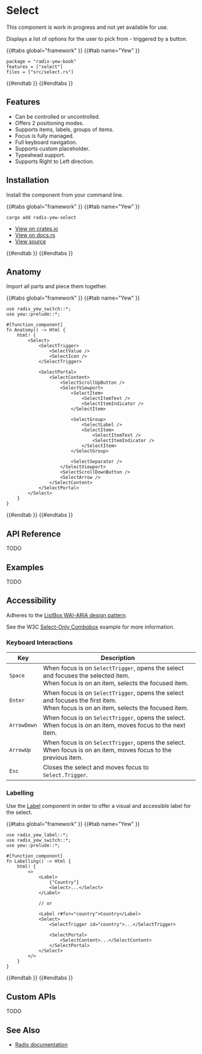 # Select

<div class="warning">

This component is work in progress and not yet available for use.

</div>

Displays a list of options for the user to pick from - triggered by a button.

{{#tabs global="framework" }}
{{#tab name="Yew" }}

```toml,trunk
package = "radix-yew-book"
features = ["select"]
files = ["src/select.rs"]
```

{{#endtab }}
{{#endtabs }}

## Features

-   Can be controlled or uncontrolled.
-   Offers 2 positioning modes.
-   Supports items, labels, groups of items.
-   Focus is fully managed.
-   Full keyboard navigation.
-   Supports custom placeholder.
-   Typeahead support.
-   Supports Right to Left direction.

## Installation

Install the component from your command line.

{{#tabs global="framework" }}
{{#tab name="Yew" }}

```shell
cargo add radix-yew-select
```

-   [View on crates.io](https://crates.io/crates/radix-yew-select)
-   [View on docs.rs](https://docs.rs/radix-yew-select/latest/radix_yew_select/)
-   [View source](https://github.com/RustForWeb/radix/tree/main/packages/primitives/yew/select)

{{#endtab }}
{{#endtabs }}

## Anatomy

Import all parts and piece them together.

{{#tabs global="framework" }}
{{#tab name="Yew" }}

```rust,ignore
use radix_yew_switch::*;
use yew::prelude::*;

#[function_component]
fn Anatomy() -> Html {
    html! {
        <Select>
            <SelectTrigger>
                <SelectValue />
                <SelectIcon />
            </SelectTrigger>

            <SelectPortal>
                <SelectContent>
                    <SelectScrollUpButton />
                    <SelectViewport>
                        <SelectItem>
                            <SelectItemText />
                            <SelectItemIndicator />
                        </SelectItem>

                        <SelectGroup>
                            <SelectLabel />
                            <SelectItem>
                                <SelectItemText />
                                <SelectItemIndicator />
                            </SelectItem>
                        </SelectGroup>

                        <SelectSeparator />
                    </SelectViewport>
                    <SelectScrollDownButton />
                    <SelectArrow />
                </SelectContent>
            </SelectPortal>
        </Select>
    }
}
```

{{#endtab }}
{{#endtabs }}

## API Reference

TODO

## Examples

TODO

## Accessibility

Adheres to the [ListBox WAI-ARIA design pattern](https://www.w3.org/WAI/ARIA/apg/patterns/listbox/).

See the W3C [Select-Only Combobox](https://www.w3.org/WAI/ARIA/apg/patterns/combobox/examples/combobox-select-only/) example for more information.

### Keyboard Interactions

| Key         | Description                                                                                                                                |
| ----------- | ------------------------------------------------------------------------------------------------------------------------------------------ |
| `Space`     | When focus is on `SelectTrigger`, opens the select and focuses the selected item.<br />When focus is on an item, selects the focused item. |
| `Enter`     | When focus is on `SelectTrigger`, opens the select and focuses the first item.<br />When focus is on an item, selects the focused item.    |
| `ArrowDown` | When focus is on `SelectTrigger`, opens the select.<br />When focus is on an item, moves focus to the next item.                           |
| `ArrowUp`   | When focus is on `SelectTrigger`, opens the select.<br />When focus is on an item, moves focus to the previous item.                       |
| `Esc`       | Closes the select and moves focus to `Select.Trigger`.                                                                                     |

### Labelling

Use the [Label](./label.md) component in order to offer a visual and accessible label for the select.

{{#tabs global="framework" }}
{{#tab name="Yew" }}

```rust,ignore
use radix_yew_label::*;
use radix_yew_switch::*;
use yew::prelude::*;

#[function_component]
fn Labelling() -> Html {
    html! {
        <>
            <Label>
                {"Country"}
                <Select>...</Select>
            </Label>

            // or

            <Label r#for="country">Country</Label>
            <Select>
                <SelectTrigger id="country">...</SelectTrigger>

                <SelectPortal>
                    <SelectContent>...</SelectContent>
                </SelectPortal>
            </Select>
        </>
    }
}
```

{{#endtab }}
{{#endtabs }}

## Custom APIs

TODO

## See Also

-   [Radix documentation](https://www.radix-ui.com/primitives/docs/components/select)
